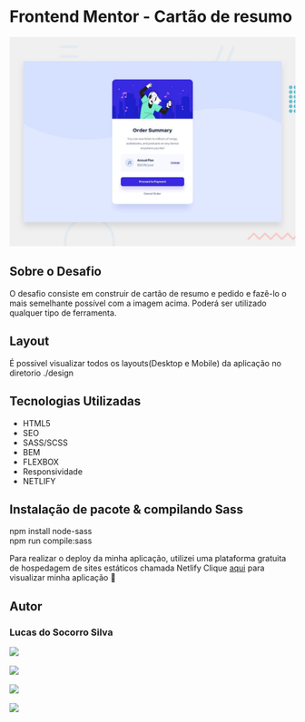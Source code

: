 # Frontend Mentor - Cartão de resumo

<img src="./design/desktop-preview.jpg" alt="preview">

## Sobre o Desafio
O  desafio consiste em construir de cartão de resumo e pedido e fazê-lo o mais semelhante possível com a imagem acima. Poderá ser utilizado qualquer tipo de ferramenta.


## Layout
É possivel visualizar todos os layouts(Desktop e Mobile) da aplicação no diretorio ./design



## Tecnologias Utilizadas

- HTML5
- SEO
- SASS/SCSS
- BEM 
- FLEXBOX
- Responsividade
- NETLIFY

## Instalação de pacote & compilando Sass
npm install node-sass
<br>
npm run compile:sass

Para realizar o deploy da minha aplicação, utilizei uma plataforma gratuita de hospedagem de sites estáticos chamada Netlify
Clique <a href="https://desafio-cartao-de-resumo.netlify.app/" target="_blank">aqui</a> para visualizar minha aplicação 🚀



## Autor
### Lucas do Socorro Silva

<a href="https://lucas-bio.netlify.app/"><img src="https://img.shields.io/badge/Portfólio-6d28d9?style=for-the-badge&logo=&logoColor=white" target="_blank"></a>

<a href="https://www.frontendmentor.io/profile/Lucassocorrosilva7"><img src="https://img.shields.io/badge/Frontend Mentor-rgb(237, 44, 73)?style=for-the-badge&logo=&logoColor=white" target="_blank"></a>

<a href="https://www.linkedin.com/in/luquinhasssilva/"><img src="https://img.shields.io/badge/LinkedIn-0077B5?style=for-the-badge&logo=linkedin&logoColor=white" target="_blank"></a>

<a href="mailto:someone@lucassocorrosilva@gmail.com"><img src="https://img.shields.io/badge/Gmail-D14836?style=for-the-badge&logo=gmail&logoColor=white" target="_blank"></a>
